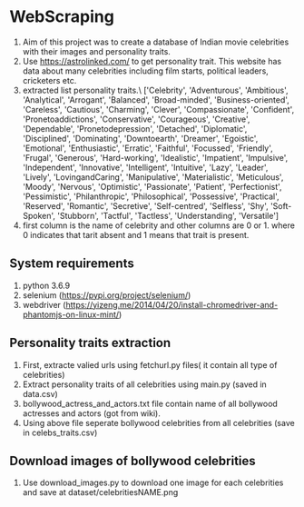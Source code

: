 # WebScraping
1) Aim of this project was to create a database of Indian movie celebrities with their images and personality traits.
2) Use https://astrolinked.com/ to get personality trait. This website has data about many celebrities including film starts, political leaders, cricketers etc.
3) extracted list personality traits.\\
['Celebrity', 'Adventurous', 'Ambitious', 'Analytical', 'Arrogant', 'Balanced', 'Broad-minded', 'Business-oriented', 'Careless', 'Cautious', 'Charming', 'Clever', 'Compassionate', 'Confident', 'Pronetoaddictions', 'Conservative', 'Courageous', 'Creative', 'Dependable', 'Pronetodepression', 'Detached', 'Diplomatic', 'Disciplined', 'Dominating', 'Downtoearth', 'Dreamer', 'Egoistic', 'Emotional', 'Enthusiastic', 'Erratic', 'Faithful', 'Focussed', 'Friendly', 'Frugal', 'Generous', 'Hard-working', 'Idealistic', 'Impatient', 'Impulsive', 'Independent', 'Innovative', 'Intelligent', 'Intuitive', 'Lazy', 'Leader', 'Lively', 'LovingandCaring', 'Manipulative', 'Materialistic', 'Meticulous', 'Moody', 'Nervous', 'Optimistic', 'Passionate', 'Patient', 'Perfectionist', 'Pessimistic', 'Philanthropic', 'Philosophical', 'Possessive', 'Practical', 'Reserved', 'Romantic', 'Secretive', 'Self-centred', 'Selfless', 'Shy', 'Soft-Spoken', 'Stubborn', 'Tactful', 'Tactless', 'Understanding', 'Versatile']
4) first column is the name of celebrity and other columns are 0 or 1. where 0 indicates that tarit absent and 1 means that trait is present.
## System requirements
1) python 3.6.9
2) selenium (https://pypi.org/project/selenium/)
3) webdriver (https://yizeng.me/2014/04/20/install-chromedriver-and-phantomjs-on-linux-mint/)
## Personality traits extraction
1) First, extracte valied urls using fetchurl.py files( it contain all type of celebrities)
2) Extract personality traits of all celebrities using main.py (saved in data.csv)
3) bollywood_actress_and_actors.txt file contain name of all bollywood actresses and actors (got from wiki). 
4) Using above file seperate bollywood celebrities from all celebrities (save in celebs_traits.csv)

## Download images of bollywood celebrities
1) Use download_images.py to download one image for each celebrities and save at dataset/celebritiesNAME.png
